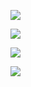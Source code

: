 ![](https://blog.meowrain.cn/api/i/2025/04/09/z1tshl-0.webp)

![](https://blog.meowrain.cn/api/i/2025/04/09/z1vi2q-0.webp)

![](https://blog.meowrain.cn/api/i/2025/04/09/z1wmly-0.webp)

![](https://blog.meowrain.cn/api/i/2025/04/09/z270mx-0.webp)